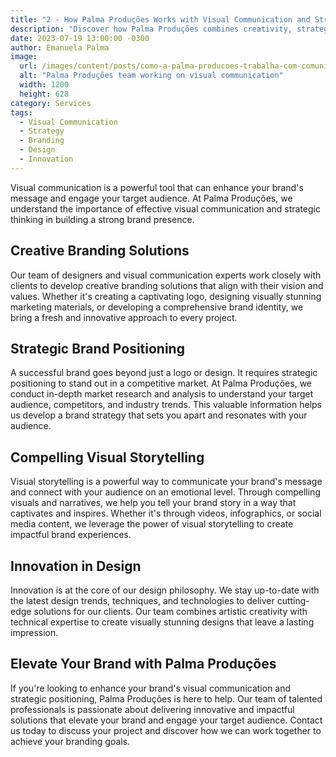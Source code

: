 ```yaml
---
title: "2 - How Palma Produções Works with Visual Communication and Strategy"
description: "Discover how Palma Produções combines creativity, strategic thinking, and visual communication expertise to deliver impactful solutions for your brand."
date: 2023-07-19 13:00:00 -0300
author: Emanuela Palma
image:
  url: /images/content/posts/como-a-palma-producoes-trabalha-com-comunicacao-visual-e-estrategica.jpg
  alt: "Palma Produções team working on visual communication"
  width: 1200
  height: 628
category: Services
tags:
  - Visual Communication
  - Strategy
  - Branding
  - Design
  - Innovation
---
```


Visual communication is a powerful tool that can enhance your brand's message and engage your target audience. At Palma Produções, we understand the importance of effective visual communication and strategic thinking in building a strong brand presence.

## Creative Branding Solutions

Our team of designers and visual communication experts work closely with clients to develop creative branding solutions that align with their vision and values. Whether it's creating a captivating logo, designing visually stunning marketing materials, or developing a comprehensive brand identity, we bring a fresh and innovative approach to every project.

## Strategic Brand Positioning

A successful brand goes beyond just a logo or design. It requires strategic positioning to stand out in a competitive market. At Palma Produções, we conduct in-depth market research and analysis to understand your target audience, competitors, and industry trends. This valuable information helps us develop a brand strategy that sets you apart and resonates with your audience.

## Compelling Visual Storytelling

Visual storytelling is a powerful way to communicate your brand's message and connect with your audience on an emotional level. Through compelling visuals and narratives, we help you tell your brand story in a way that captivates and inspires. Whether it's through videos, infographics, or social media content, we leverage the power of visual storytelling to create impactful brand experiences.

## Innovation in Design

Innovation is at the core of our design philosophy. We stay up-to-date with the latest design trends, techniques, and technologies to deliver cutting-edge solutions for our clients. Our team combines artistic creativity with technical expertise to create visually stunning designs that leave a lasting impression.

## Elevate Your Brand with Palma Produções

If you're looking to enhance your brand's visual communication and strategic positioning, Palma Produções is here to help. Our team of talented professionals is passionate about delivering innovative and impactful solutions that elevate your brand and engage your target audience. Contact us today to discuss your project and discover how we can work together to achieve your branding goals.
